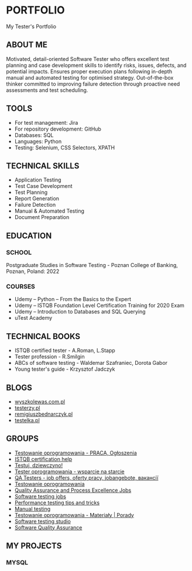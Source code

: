 # PORTFOLIO
My Tester's Portfolio

## ABOUT ME

Motivated, detail-oriented Software Tester who offers excellent test planning and case development skills to identify risks, issues, defects, and potential impacts. Ensures proper execution plans following in-depth manual and automated testing for optimised strategy. Out-of-the-box thinker committed to improving failure detection through proactive need assessments and test scheduling.

## TOOLS

* For test management: Jira
* For repository development: GitHub
* Databases: SQL
* Languages: Python
* Testing: Selenium, CSS Selectors, XPATH

## TECHNICAL SKILLS

* Application Testing 
* Test Case Development 
* Test Planning 
* Report Generation
* Failure Detection
* Manual & Automated Testing 
* Document Preparation

## EDUCATION

### SCHOOL

Postgraduate Studies in Software Testing - Poznan College of Banking, Poznan, Poland: 2022

### COURSES

* Udemy – Python – From the Basics to the Expert
* Udemy – ISTQB Foundation Level Certification Training for 2020 Exam
* Udemy – Introduction to Databases and SQL Querying
* uTest Academy

## TECHNICAL BOOKS

* ISTQB certified tester - A.Roman, L.Stapp
* Tester profession - R.Smilgin
* ABCs of software testing - Waldemar Szafraniec, Dorota Gabor
* Young tester's guide - Krzysztof Jadczyk

## BLOGS

* [wyszkolewas.com.pl](https://www.wyszkolewas.com.pl)
* [testerzy.pl](http://testerzy.pl)
* [remigiuszbednarczyk.pl](https://remigiuszbednarczyk.pl)
* [testelka.pl](https://testelka.pl)

## GROUPS

* [Testowanie oprogramowania - PRACA, Ogłoszenia](https://www.facebook.com/groups/testowanieoprogramowaniapraca)
* [ISTQB certification help](https://www.facebook.com/groups/584982141686761)
* [Testuj, dziewczyno!](https://www.facebook.com/groups/testujdziewczyno)
* [Tester oprogramowania - wsparcie na starcie](https://www.facebook.com/groups/testeroprogramowania)
* [QA Testers - job offers, oferty pracy, jobangebote, вакансії](https://www.facebook.com/groups/808752555920542)
* [Testowanie oprogramowania](https://www.facebook.com/groups/TestowanieOprogramowania)
* [Quality Assurance and Process Excellence Jobs](https://www.facebook.com/groups/2646089732172170)
* [Software testing jobs](https://www.facebook.com/groups/qatesterjobs)
* [Performance testing tips and tricks](https://www.facebook.com/groups/1436864373213712)
* [Manual testing](https://www.facebook.com/groups/848335268577087)
* [Testowanie oprogramowania - Materiały | Porady](https://www.facebook.com/groups/testowanie)
* [Software testing studio](https://www.facebook.com/groups/455568074797701)
* [Software Quality Assurance](https://www.facebook.com/groups/171681142940285)

## MY PROJECTS

### MYSQL
